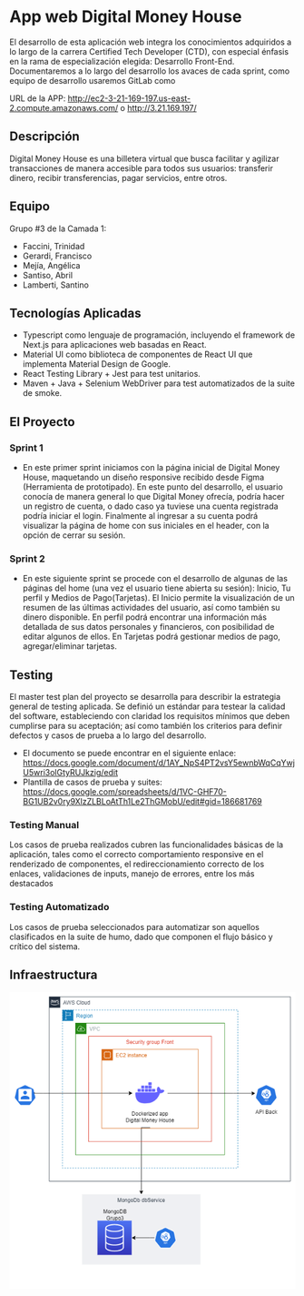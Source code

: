 # App web Digital Money House
El desarrollo de esta aplicación web integra los conocimientos adquiridos a lo largo de la carrera Certified Tech Developer (CTD), con especial énfasis en la rama de especialización elegida: Desarrollo Front-End.
Documentaremos a lo largo del desarrollo los avaces de cada sprint, como equipo de desarrollo usaremos GitLab como 

URL de la APP: http://ec2-3-21-169-197.us-east-2.compute.amazonaws.com/ o http://3.21.169.197/

## Descripción
Digital Money House es una billetera virtual que busca facilitar y agilizar transacciones de manera accesible para todos sus usuarios: transferir dinero, recibir transferencias, pagar servicios, entre otros.

## Equipo
Grupo #3 de la Camada 1:

* Faccini, Trinidad
* Gerardi, Francisco
* Mejía, Angélica
* Santiso, Abril
* Lamberti, Santino

## Tecnologías Aplicadas
* Typescript como lenguaje de programación, incluyendo el framework de Next.js para aplicaciones web basadas en React.
* Material UI como biblioteca de componentes de React UI que implementa Material Design de Google.
* React Testing Library + Jest para test unitarios.
* Maven + Java + Selenium WebDriver para test automatizados de la suite de smoke.
 
## El Proyecto
### Sprint 1
- En este primer sprint iniciamos con la página inicial de Digital Money House, maquetando un diseño responsive recibido desde Figma (Herramienta de prototipado). En este punto del desarrollo, el usuario conocía de manera general lo que Digital Money ofrecía, podría hacer un registro de cuenta, o dado caso ya tuviese una cuenta registrada podría iniciar el login. Finalmente al ingresar a su cuenta podrá visualizar la página de home con sus iniciales en el header, con la opción de cerrar su sesión.

### Sprint 2
- En este siguiente sprint se procede con el desarrollo de algunas de las páginas del home (una vez el usuario tiene abierta su sesión): Inicio, Tu perfil y Medios de Pago(Tarjetas). El Inicio permite la visualización de un resumen de las últimas actividades del usuario, así como también su dinero disponible. En perfil podrá encontrar una información más detallada de sus datos personales y financieros, con posibilidad de editar algunos de ellos. En Tarjetas podrá gestionar medios de pago, agregar/eliminar tarjetas.

## Testing
El master test plan del proyecto se desarrolla para describir la estrategia general de testing aplicada. Se definió un estándar para testear la calidad del software, estableciendo con claridad los requisitos mínimos que deben cumplirse para su aceptación; así como también los criterios para definir defectos y casos de prueba a lo largo del desarrollo. 

- El documento se puede encontrar en el siguiente enlace:
https://docs.google.com/document/d/1AY_NpS4PT2vsY5ewnbWqCqYwjU5wri3olGtyRUJkzig/edit
- Plantilla de casos de prueba y suites:
https://docs.google.com/spreadsheets/d/1VC-GHF70-BG1UB2v0ry9XlzZLBLoAtTh1Le2ThGMobU/edit#gid=186681769

### Testing Manual
Los casos de prueba realizados cubren las funcionalidades básicas de la aplicación, tales como el correcto comportamiento responsive en el renderizado de componentes, el redireccionamiento correcto de los enlaces, validaciones de inputs, manejo de errores, entre los más destacados

### Testing Automatizado
Los casos de prueba seleccionados para automatizar son aquellos clasificados en la suite de humo, dado que componen el flujo básico y crítico del sistema. 

## Infraestructura
![Esquema Infraestructura](./Infra/InfraPi2.drawio.png)
